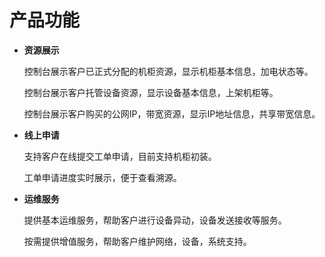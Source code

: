 # 产品功能
- **资源展示**<br />

  控制台展示客户已正式分配的机柜资源，显示机柜基本信息，加电状态等。

  控制台展示客户托管设备资源，显示设备基本信息，上架机柜等。
  
  控制台展示客户购买的公网IP，带宽资源，显示IP地址信息，共享带宽信息。

- **线上申请**

  支持客户在线提交工单申请，目前支持机柜初装。

  工单申请进度实时展示，便于查看溯源。
  
 - **运维服务**
 
   提供基本运维服务，帮助客户进行设备异动，设备发送接收等服务。

   按需提供增值服务，帮助客户维护网络，设备，系统支持。
